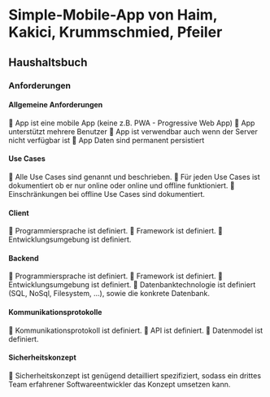 # Simple-Mobile-App von Haim, Kakici, Krummschmied, Pfeiler

## Haushaltsbuch

### Anforderungen

#### Allgemeine Anforderungen
 App ist eine mobile App (keine z.B. PWA - Progressive Web App)
 App unterstützt mehrere Benutzer
 App ist verwendbar auch wenn der Server nicht verfügbar ist
 App Daten sind permanent persistiert

#### Use Cases
 Alle Use Cases sind genannt und beschrieben.
 Für jeden Use Cases ist dokumentiert ob er nur online oder online und offline
funktioniert.
 Einschränkungen bei offline Use Cases sind dokumentiert.

#### Client
 Programmiersprache ist definiert.
 Framework ist definiert.
 Entwicklungsumgebung ist definiert.

#### Backend
 Programmiersprache ist definiert.
 Framework ist definiert.
 Entwicklungsumgebung ist definiert.
 Datenbanktechnologie ist definiert (SQL, NoSql, Filesystem, …), sowie die konkrete
Datenbank.

#### Kommunikationsprotokolle
 Kommunikationsprotokoll ist definiert.
 API ist definiert.
 Datenmodel ist definiert.

#### Sicherheitskonzept
 Sicherheitskonzept ist genügend detailliert spezifiziert, sodass ein drittes Team
erfahrener Softwareentwickler das Konzept umsetzen kann.
